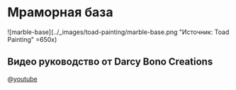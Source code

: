 # Мраморная база

![marble-base](../_images/toad-painting/marble-base.png "Источник: Toad Painting" =650x)

## Видео руководство от Darcy Bono Creations

@[youtube](https://youtu.be/a-zR9RPHCns?si=lKd8I09f4KvZEo4e)
